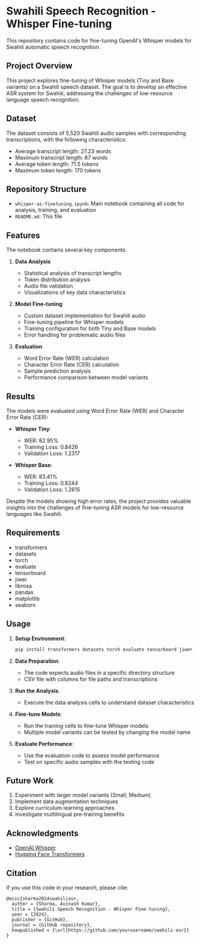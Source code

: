 # Swahili Speech Recognition - Whisper Fine-tuning

This repository contains code for fine-tuning OpenAI's Whisper models for Swahili automatic speech recognition.

## Project Overview

This project explores fine-tuning of Whisper models (Tiny and Base variants) on a Swahili speech dataset. The goal is to develop an effective ASR system for Swahili, addressing the challenges of low-resource language speech recognition.

## Dataset

The dataset consists of 5,520 Swahili audio samples with corresponding transcriptions, with the following characteristics:
- Average transcript length: 27.23 words
- Maximum transcript length: 67 words
- Average token length: 71.5 tokens
- Maximum token length: 170 tokens

## Repository Structure

- `whisper-ai-finetuning.ipynb`: Main notebook containing all code for analysis, training, and evaluation
- `README.md`: This file

## Features

The notebook contains several key components:

1. **Data Analysis**
   - Statistical analysis of transcript lengths
   - Token distribution analysis
   - Audio file validation
   - Visualizations of key data characteristics

2. **Model Fine-tuning**
   - Custom dataset implementation for Swahili audio
   - Fine-tuning pipeline for Whisper models
   - Training configuration for both Tiny and Base models
   - Error handling for problematic audio files

3. **Evaluation**
   - Word Error Rate (WER) calculation
   - Character Error Rate (CER) calculation
   - Sample prediction analysis
   - Performance comparison between model variants

## Results

The models were evaluated using Word Error Rate (WER) and Character Error Rate (CER):

- **Whisper Tiny**:
  - WER: 82.95%
  - Training Loss: 0.8426
  - Validation Loss: 1.2317

- **Whisper Base**:
  - WER: 83.41%
  - Training Loss: 0.8244
  - Validation Loss: 1.2615

Despite the models showing high error rates, the project provides valuable insights into the challenges of fine-tuning ASR models for low-resource languages like Swahili.

## Requirements

- transformers
- datasets
- torch
- evaluate
- tensorboard
- jiwer
- librosa
- pandas
- matplotlib
- seaborn

## Usage

1. **Setup Environment**:
   ```bash
   pip install transformers datasets torch evaluate tensorboard jiwer librosa
   ```

2. **Data Preparation**:
   - The code expects audio files in a specific directory structure
   - CSV file with columns for file paths and transcriptions

3. **Run the Analysis**:
   - Execute the data analysis cells to understand dataset characteristics

4. **Fine-tune Models**:
   - Run the training cells to fine-tune Whisper models
   - Multiple model variants can be tested by changing the model name

5. **Evaluate Performance**:
   - Use the evaluation code to assess model performance
   - Test on specific audio samples with the testing code

## Future Work

1. Experiment with larger model variants (Small, Medium)
2. Implement data augmentation techniques
3. Explore curriculum learning approaches
4. Investigate multilingual pre-training benefits

## Acknowledgments

- [OpenAI Whisper](https://github.com/openai/whisper)
- [Hugging Face Transformers](https://github.com/huggingface/transformers)

## Citation

If you use this code in your research, please cite:

```
@misc{sharma2024swahiliasr,
  author = {Sharma, Avinash Kumar},
  title = {Swahili Speech Recognition - Whisper Fine-tuning},
  year = {2024},
  publisher = {GitHub},
  journal = {GitHub repository},
  howpublished = {\url{https://github.com/yourusername/swahili-asr}}
}
```

